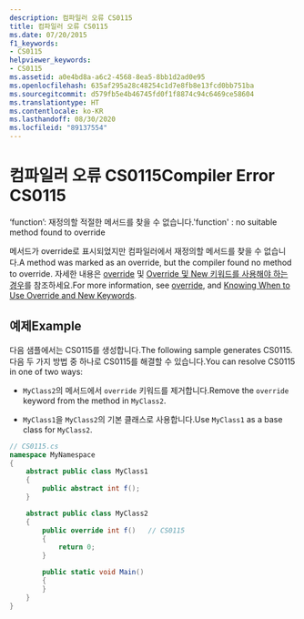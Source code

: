 ```yaml
---
description: 컴파일러 오류 CS0115
title: 컴파일러 오류 CS0115
ms.date: 07/20/2015
f1_keywords:
- CS0115
helpviewer_keywords:
- CS0115
ms.assetid: a0e4bd8a-a6c2-4568-8ea5-8bb1d2ad0e95
ms.openlocfilehash: 635af295a28c48254c1d7e8fb8e13fcd0bb751ba
ms.sourcegitcommit: d579fb5e4b46745fd0f1f8874c94c6469ce58604
ms.translationtype: HT
ms.contentlocale: ko-KR
ms.lasthandoff: 08/30/2020
ms.locfileid: "89137554"
---
```

# <a name="compiler-error-cs0115"></a><span data-ttu-id="f3808-103">컴파일러 오류 CS0115</span><span class="sxs-lookup"><span data-stu-id="f3808-103">Compiler Error CS0115</span></span>

<span data-ttu-id="f3808-104">‘function’: 재정의할 적절한 메서드를 찾을 수 없습니다.</span><span class="sxs-lookup"><span data-stu-id="f3808-104">'function' : no suitable method found to override</span></span>

 <span data-ttu-id="f3808-105">메서드가 override로 표시되었지만 컴파일러에서 재정의할 메서드를 찾을 수 없습니다.</span><span class="sxs-lookup"><span data-stu-id="f3808-105">A method was marked as an override, but the compiler found no method to override.</span></span> <span data-ttu-id="f3808-106">자세한 내용은 [override](../keywords/override.md) 및 [Override 및 New 키워드를 사용해야 하는 경우](../../programming-guide/classes-and-structs/knowing-when-to-use-override-and-new-keywords.md)를 참조하세요.</span><span class="sxs-lookup"><span data-stu-id="f3808-106">For more information, see [override](../keywords/override.md), and [Knowing When to Use Override and New Keywords](../../programming-guide/classes-and-structs/knowing-when-to-use-override-and-new-keywords.md).</span></span>

## <a name="example"></a><span data-ttu-id="f3808-107">예제</span><span class="sxs-lookup"><span data-stu-id="f3808-107">Example</span></span>

 <span data-ttu-id="f3808-108">다음 샘플에서는 CS0115를 생성합니다.</span><span class="sxs-lookup"><span data-stu-id="f3808-108">The following sample generates CS0115.</span></span> <span data-ttu-id="f3808-109">다음 두 가지 방법 중 하나로 CS0115를 해결할 수 있습니다.</span><span class="sxs-lookup"><span data-stu-id="f3808-109">You can resolve CS0115 in one of two ways:</span></span>

- <span data-ttu-id="f3808-110">`MyClass2`의 메서드에서 `override` 키워드를 제거합니다.</span><span class="sxs-lookup"><span data-stu-id="f3808-110">Remove the `override` keyword from the method in `MyClass2`.</span></span>

- <span data-ttu-id="f3808-111">`MyClass1`을 `MyClass2`의 기본 클래스로 사용합니다.</span><span class="sxs-lookup"><span data-stu-id="f3808-111">Use `MyClass1` as a base class for `MyClass2`.</span></span>

```csharp
// CS0115.cs
namespace MyNamespace
{
    abstract public class MyClass1
    {
        public abstract int f();
    }

    abstract public class MyClass2
    {
        public override int f()   // CS0115
        {
            return 0;
        }

        public static void Main()
        {
        }
    }
}
```
